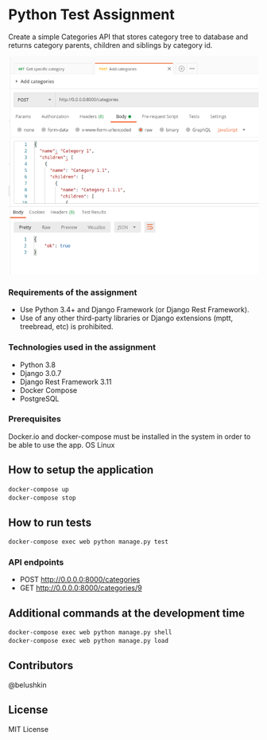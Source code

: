 # Python Test Assignment

Create a simple Categories API that stores category tree to database and returns category parents, children and siblings by category id.

![alt text](./app/assets/images/image.png)

### Requirements of the assignment
- Use Python 3.4+ and Django Framework (or Django Rest Framework). 
- Use of any other third-party libraries or Django extensions (mptt, treebread, etc) is prohibited.

### Technologies used in the assignment
- Python 3.8
- Django 3.0.7
- Django Rest Framework 3.11
- Docker Compose
- PostgreSQL

### Prerequisites
Docker.io and docker-compose must be installed in the system in order to be able to use the app.
OS Linux

## How to setup the application
```bash
docker-compose up
docker-compose stop
```

## How to run tests
```bash
docker-compose exec web python manage.py test
```

### API endpoints
- POST http://0.0.0.0:8000/categories
- GET http://0.0.0.0:8000/categories/9

## Additional commands at the development time
```bash
docker-compose exec web python manage.py shell
docker-compose exec web python manage.py load
```

## Contributors
@belushkin

## License
MIT License
